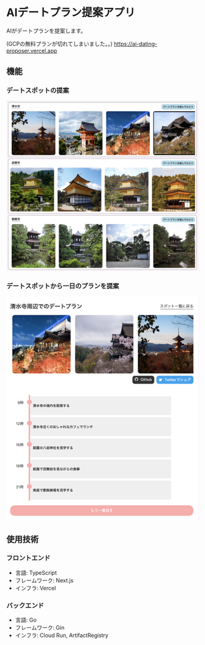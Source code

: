 # AIデートプラン提案アプリ

AIがデートプランを提案します。

(GCPの無料プランが切れてしまいました。。)
https://ai-dating-proposer.vercel.app

## 機能
### デートスポットの提案
![spots](/images/spots.png)

### デートスポットから一日のプランを提案
![plan](/images/plan.png)

## 使用技術
### フロントエンド
- 言語: TypeScript
- フレームワーク: Next.js
- インフラ: Vercel

### バックエンド
- 言語: Go
- フレームワーク: Gin
- インフラ: Cloud Run, ArtifactRegistry

